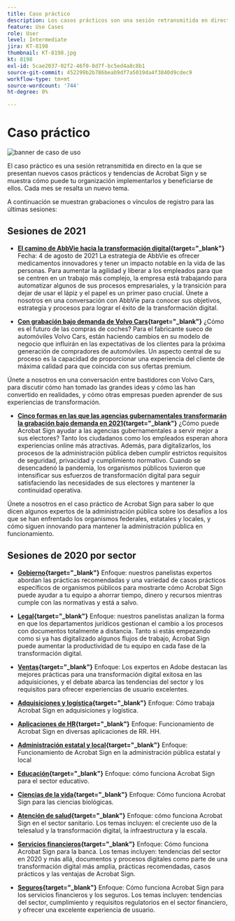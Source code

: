 ```yaml
---
title: Caso práctico
description: Los casos prácticos son una sesión retransmitida en directo en la que se presentan nuevos casos prácticos y tendencias de Acrobat Sign y se muestra cómo puede su organización implementarlos y beneficiarse de ellos
feature: Use Cases
role: User
level: Intermediate
jira: KT-8198
thumbnail: KT-8198.jpg
kt: 8198
exl-id: 5cae2037-02f2-46f0-8d7f-bc5ed4a8c8b1
source-git-commit: 452299b2b786beab9df7a5019da4f3840d9cdec9
workflow-type: tm+mt
source-wordcount: '744'
ht-degree: 0%

---
```


# Caso práctico

![banner de caso de uso](../assets/UCSC_Rebrand.png)

El caso práctico es una sesión retransmitida en directo en la que se presentan nuevos casos prácticos y tendencias de Acrobat Sign y se muestra cómo puede tu organización implementarlos y beneficiarse de ellos. Cada mes se resalta un nuevo tema.

A continuación se muestran grabaciones o vínculos de registro para las últimas sesiones:

## Sesiones de 2021

* **[El camino de AbbVie hacia la transformación digital](https://use-case-showcase-with-abbvie.joinus.adobeevents.com/){target="_blank"}**
Fecha: 4 de agosto de 2021 La estrategia de AbbVie es ofrecer medicamentos innovadores y tener un impacto notable en la vida de las personas. Para aumentar la agilidad y liberar a los empleados para que se centren en un trabajo más complejo, la empresa está trabajando para automatizar algunos de sus procesos empresariales, y la transición para dejar de usar el lápiz y el papel es un primer paso crucial. Únete a nosotros en una conversación con AbbVie para conocer sus objetivos, estrategia y procesos para lograr el éxito de la transformación digital.

* **[Con grabación bajo demanda de Volvo Cars](https://gateway.on24.com/wcc/eh/2172296/lp/2963219/adobe-sign-use-case-showcase%3A-featuring-volvo-cars/){target="_blank"}**
¿Cómo es el futuro de las compras de coches? Para el fabricante sueco de automóviles Volvo Cars, están haciendo cambios en su modelo de negocio que influirán en las expectativas de los clientes para la próxima generación de compradores de automóviles. Un aspecto central de su proceso es la capacidad de proporcionar una experiencia del cliente de máxima calidad para que coincida con sus ofertas premium.

Únete a nosotros en una conversación entre bastidores con Volvo Cars, para discutir cómo han tomado las grandes ideas y cómo las han convertido en realidades, y cómo otras empresas pueden aprender de sus experiencias de transformación.

* **[Cinco formas en las que las agencias gubernamentales transformarán la grabación bajo demanda en 2021](https://gateway.on24.com/wcc/eh/2172296/lp/2790280/5-ways-government-agencies-will-transform-in-2021-/){target="_blank"}**
¿Cómo puede Acrobat Sign ayudar a las agencias gubernamentales a servir mejor a sus electores? Tanto los ciudadanos como los empleados esperan ahora experiencias online más atractivas. Además, para digitalizarlos, los procesos de la administración pública deben cumplir estrictos requisitos de seguridad, privacidad y cumplimiento normativo. Cuando se desencadenó la pandemia, los organismos públicos tuvieron que intensificar sus esfuerzos de transformación digital para seguir satisfaciendo las necesidades de sus electores y mantener la continuidad operativa.

Únete a nosotros en el caso práctico de Acrobat Sign para saber lo que dicen algunos expertos de la administración pública sobre los desafíos a los que se han enfrentado los organismos federales, estatales y locales, y cómo siguen innovando para mantener la administración pública en funcionamiento.

## Sesiones de 2020 por sector

* **[Gobierno](https://event.on24.com/wcc/r/2790280/7FFF27458A6834FDF8C73C5149637590?partnerref=EXL){target="_blank"}**
Enfoque: nuestros panelistas expertos abordan las prácticas recomendadas y una variedad de casos prácticos específicos de organismos públicos para mostrarte cómo Acrobat Sign puede ayudar a tu equipo a ahorrar tiempo, dinero y recursos mientras cumple con las normativas y está a salvo.

* **[Legal](https://event.on24.com/wcc/r/2634329/292CA0B317E56600A114508CC55376BF?partnerref=EXL){target="_blank"}**
Enfoque: nuestros panelistas analizan la forma en que los departamentos jurídicos gestionan el cambio a los procesos con documentos totalmente a distancia. Tanto si estás empezando como si ya has digitalizado algunos flujos de trabajo, Acrobat Sign puede aumentar la productividad de tu equipo en cada fase de la transformación digital.

* **[Ventas](https://acrobat.adobe.com/us/en/business/webinars/adobe-sign-use-case-showcase-sales.html){target="_blank"}**
Enfoque: Los expertos en Adobe destacan las mejores prácticas para una transformación digital exitosa en las adquisiciones, y el debate abarca las tendencias del sector y los requisitos para ofrecer experiencias de usuario excelentes.

* **[Adquisiciones y logística](https://event.on24.com/wcc/r/2514418/278FB6F16C198E2B866CF487AF9514F6){target="_blank"}**
Enfoque: Cómo trabaja Acrobat Sign en adquisiciones y logística.

* **[Aplicaciones de HR](https://event.on24.com/wcc/r/2351937/D9E34A102F309DFCAF0D07D5192BD66D){target="_blank"}**
Enfoque: Funcionamiento de Acrobat Sign en diversas aplicaciones de RR. HH.

* **[Administración estatal y local](https://event.on24.com/wcc/r/2351937/D9E34A102F309DFCAF0D07D5192BD66D){target="_blank"}**
Enfoque: Funcionamiento de Acrobat Sign en la administración pública estatal y local

* **[Educación](https://event.on24.com/wcc/r/2241711/762243D5EE65DAC44D3AE7BCCD3388A7){target="_blank"}**
Enfoque: cómo funciona Acrobat Sign para el sector educativo.

* **[Ciencias de la vida](https://event.on24.com/wcc/r/2204781/2C266134D08DDE48E17C77746F192AA6){target="_blank"}**
Enfoque: Cómo funciona Acrobat Sign para las ciencias biológicas.

* **[Atención de salud](https://event.on24.com/wcc/r/2202626/1D60C42BD396AE273CB09CF53F1051BE){target="_blank"}**
Enfoque: cómo funciona Acrobat Sign en el sector sanitario. Los temas incluyen: el creciente uso de la telesalud y la transformación digital, la infraestructura y la escala.

* **[Servicios financieros](https://event.on24.com/wcc/r/2177152/40A4315A5D32F21AFB5EB03E25C15992){target="_blank"}**
Enfoque: Cómo funciona Acrobat Sign para la banca. Los temas incluyen: tendencias del sector en 2020 y más allá, documentos y procesos digitales como parte de una transformación digital más amplia, prácticas recomendadas, casos prácticos y las ventajas de Acrobat Sign.

* **[Seguros](https://event.on24.com/wcc/r/2162717/1449ED610AD3B545004079728D9AE0F6){target="_blank"}**
Enfoque: Cómo funciona Acrobat Sign para los servicios financieros y los seguros. Los temas incluyen: tendencias del sector, cumplimiento y requisitos regulatorios en el sector financiero, y ofrecer una excelente experiencia de usuario.
